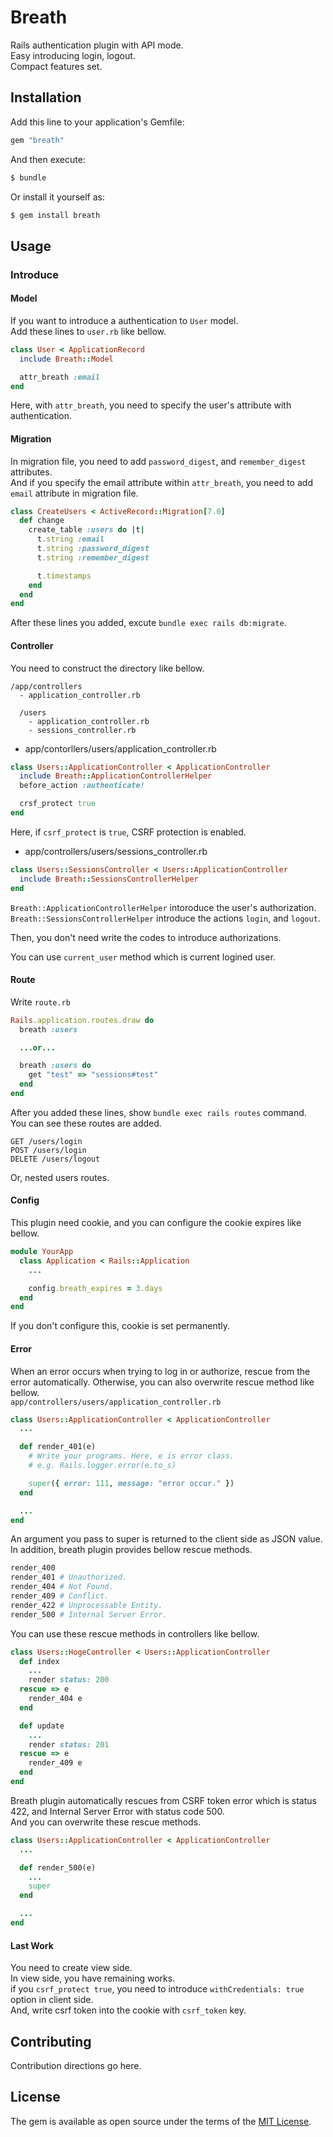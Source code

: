 # Breath
Rails authentication plugin with API mode.<br />
Easy introducing login, logout.<br/>
Compact features set.

## Installation
Add this line to your application's Gemfile:

```ruby
gem "breath"
```

And then execute:
```bash
$ bundle
```

Or install it yourself as:
```bash
$ gem install breath
```

## Usage
### Introduce

#### Model
If you want to introduce a authentication to `User` model.<br/>
Add these lines to `user.rb` like bellow.
```ruby
class User < ApplicationRecord
  include Breath::Model

  attr_breath :email
end
```
Here, with `attr_breath`, you need to specify the user's attribute with authentication.

#### Migration
In migration file, you need to add `password_digest`, and `remember_digest` attributes.<br/>
And if you specify the email attribute within `attr_breath`, you need to add `email` attribute in migration file.
```ruby
class CreateUsers < ActiveRecord::Migration[7.0]
  def change
    create_table :users do |t|
      t.string :email
      t.string :password_digest
      t.string :remember_digest

      t.timestamps
    end
  end
end
```
After these lines you added, excute `bundle exec rails db:migrate`.


#### Controller
You need to construct the directory like bellow.
```
/app/controllers
  - application_controller.rb

  /users
    - application_controller.rb
    - sessions_controller.rb
```

- app/contorllers/users/application_controller.rb
```ruby
class Users::ApplicationController < ApplicationController
  include Breath::ApplicationControllerHelper
  before_action :authenticate!

  crsf_protect true
end
```
Here, if `csrf_protect` is `true`, CSRF protection is enabled.<br/>

- app/controllers/users/sessions_controller.rb
```ruby
class Users::SessionsController < Users::ApplicationController
  include Breath::SessionsControllerHelper
end
```

`Breath::ApplicationControllerHelper` intoroduce the user's authorization.<br/>
`Breath::SessionsControllerHelper` introduce the actions `login`, and `logout`.

Then, you don't need write the codes to introduce authorizations.<br/>

You can use `current_user` method which is current logined user.

#### Route
Write `route.rb`
```ruby
Rails.application.routes.draw do
  breath :users

  ...or...

  breath :users do
    get "test" => "sessions#test"
  end
end
```

After you added these lines, show `bundle exec rails routes` command.<br/>
You can see these routes are added.
```
GET /users/login
POST /users/login
DELETE /users/logout
```
Or, nested users routes.

#### Config
This plugin need cookie, and you can configure the cookie expires like bellow.<br/>
```ruby
module YourApp
  class Application < Rails::Application
    ...

    config.breath_expires = 3.days
  end
end
```
If you don't configure this, cookie is set permanently.

#### Error
When an error occurs when trying to log in or authorize, rescue from the error automatically.
Otherwise, you can also overwrite rescue method like bellow.<br/>
`app/controllers/users/application_controller.rb`
```ruby
class Users::ApplicationController < ApplicationController
  ...

  def render_401(e)
    # Write your programs. Here, e is error class.
    # e.g. Rails.logger.error(e.to_s)

    super({ error: 111, message: "error occur." })
  end

  ...
end
```
An argument you pass to super is returned to the client side as JSON value.<br/>
In addition, breath plugin provides bellow rescue methods.
```ruby
render_400
render_401 # Unauthorized.
render_404 # Not Found.
render_409 # Conflict.
render_422 # Unprocessable Entity.
render_500 # Internal Server Error.
```
You can use these rescue methods in controllers like bellow.
```ruby
class Users::HogeController < Users::ApplicationController
  def index
    ...
    render status: 200
  rescue => e
    render_404 e
  end

  def update
    ...
    render status: 201
  rescue => e
    render_409 e
  end
end
```
Breath plugin automatically rescues from CSRF token error which is status 422, and Internal Server Error with status code 500.<br/>
And you can overwrite these rescue methods.
```ruby
class Users::ApplicationController < ApplicationController
  ...

  def render_500(e)
    ...
    super
  end

  ...
end
```

#### Last Work
You need to create view side.<br/>
In view side, you have remaining works.<br/>
if you `csrf_protect true`, you need to introduce `withCredentials: true` option in client side.<br/>
And, write csrf token into the cookie with `csrf_token` key.

## Contributing
Contribution directions go here.

## License
The gem is available as open source under the terms of the [MIT License](https://opensource.org/licenses/MIT).
